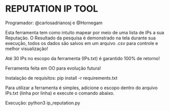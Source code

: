 # REPUTATION IP TOOL
Programador: @carlosadrianosj e @Hornegam

Esta ferramenta tem como intuito mapear por meio de uma lista de IPs a sua Reputação.
O Resultado da pesquisa é demonstrado na tela durante sua execução, todos os dados são salvos
em um arquivo .csv para controle e melhor visualização!

Até 30 IPs no escopo da ferramenta (IPs.txt) é garantido 100% de retorno!


Ferramenta feita em OO para evolução futura!


Instalação de requisitos:
pip install -r requirements.txt

Para utilizar a ferramenta é simples, adicione o escopo dentro do arquivo IPs.txt (linha por linha)
e execute o comando abaixo.

Execução:
python3 ip_reputation.py
